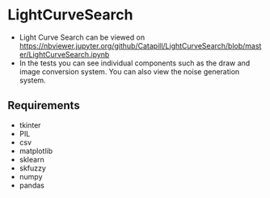 # LightCurveSearch
* Light Curve Search can be viewed on https://nbviewer.jupyter.org/github/Catapill/LightCurveSearch/blob/master/LightCurveSearch.ipynb
* In the tests you can see individual components such as the draw and image conversion system. You can also view the noise generation system.

## Requirements 
* tkinter
* PIL
* csv
* matplotlib
* sklearn
* skfuzzy
* numpy
* pandas
